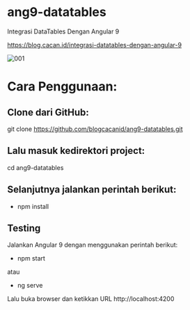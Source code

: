 # ang9-datatables
Integrasi DataTables Dengan Angular 9

https://blog.cacan.id/integrasi-datatables-dengan-angular-9

![001](https://user-images.githubusercontent.com/51890752/80967308-526abf00-8e40-11ea-89ff-fbaa28c1a63a.jpg)

# Cara Penggunaan:

## Clone dari GitHub:
git clone https://github.com/blogcacanid/ang9-datatables.git

## Lalu masuk kedirektori project:
cd ang9-datatables

## Selanjutnya jalankan perintah berikut:
- npm install

## Testing
Jalankan Angular 9 dengan menggunakan perintah berikut:
- npm start

atau
 
- ng serve


Lalu buka browser dan ketikkan URL http://localhost:4200

